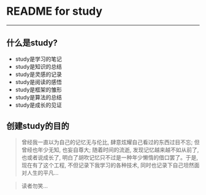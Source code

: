 # **README for study** #
***

## **什么是study?** ##
* study是学习的笔记
* study是知识的总结
* study是灵感的记录
* study是阅读的感悟
* study是框架的雏形
* study是算法的总结
* study是成长的见证

## **创建study的目的** ##
> 曾经我一直以为自己的记忆无与伦比, 肆意炫耀自己看过的东西过目不忘; 但曾经也年少无知, 也妄自尊大; 随着时间的流逝, 发现记忆越来越不如从前了, 也或者说成长了, 明白了胡吹记忆只不过是一种年少懒惰的借口罢了。于是, 现在有了这个工程, 不但记录下我学习的各种技术, 同时也记录下自己坦然面对人生的平凡...

> 读者勿笑...
